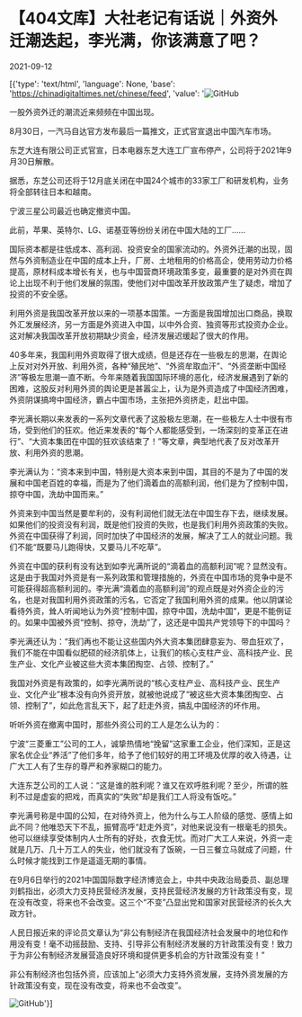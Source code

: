 # 【404文库】大社老记有话说｜外资外迁潮迭起，李光满，你该满意了吧？

2021-09-12

[{'type': 'text/html', 'language': None, 'base': 'https://chinadigitaltimes.net/chinese/feed', 'value': '![GitHub](https://chinadigitaltimes.net/chinese/files/2021/09/post-670726-613dc9d069484.)

一股外资外迁的潮流近来频频在中国出现。

8月30日，一汽马自达官方发布最后一篇推文，正式官宣退出中国汽车市场。

东芝大连有限公司正式官宣，日本电器东芝大连工厂宣布停产，公司将于2021年9月30日解散。

据悉，东芝公司还将于12月底关闭在中国24个城市的33家工厂和研发机构，业务将全部转往日本和越南。

宁波三星公司最近也确定撤资中国。

此前，苹果、英特尔、LG、诺基亚等纷纷关闭在中国大陆的工厂……

国际资本都是往低成本、高利润、投资安全的国家流动的。外资外迁潮的出现，固然与外资制造业在中国的成本上升，厂房、土地租用的价格高企，使用劳动力价格提高，原材料成本增长有关，也与中国营商环境政策多变，最重要的是对外资在舆论上出现不利于他们发展的氛围，使他们对中国改革开放政策产生了疑虑，增加了投资的不安全感。

利用外资是我国改革开放以来的一项基本国策。一方面是我国增加出口商品，换取外汇发展经济，另一方面是外资进入中国，以中外合资、独资等形式投资办企业。这对解决我国改革开放初期缺少资金，经济发展迟缓起了很大的作用。

40多年来，我国利用外资取得了很大成绩，但是还存在一些极左的思潮，在舆论上反对对外开放、利用外资，各种“殖民地”、“外资牟取血汗”、“外资垄断中国经济”等极左思潮一直不断。今年来随着我国国际环境的恶化，经济发展遇到了新的困难，这股反对利用外资的舆论更是甚嚣尘上，认为是外资造成了中国经济困难，外资阴谋搞垮中国经济，霸占中国市场，主张把外资挤走，赶出中国。

李光满长期以来发表的一系列文章代表了这股极左思潮，在一些极左人士中很有市场，受到他们的狂欢。他近来发表的“每个人都能感受到，一场深刻的变革正在进行”、“大资本集团在中国的狂欢该结束了！”等文章，典型地代表了反对改革开放、利用外资的思潮。

李光满认为：“资本来到中国，特别是大资本来到中国，其目的不是为了中国的发展和中国老百姓的幸福，而是为了他们滴着血的高额利润，他们是为了控制中国，掠夺中国，洗劫中国而来。”

外资来到中国当然是要牟利的，没有利润他们就无法在中国生存下去，继续发展。如果他们的投资没有利润，既是他们投资的失败，也是我们利用外资政策的失败。外资在中国获得了利润，同时加快了中国经济的发展，解决了工人的就业问题。我们不能“既要马儿跑得快，又要马儿不吃草”。

外资在中国的获利有没有达到如李光满所说的“滴着血的高额利润”呢？显然没有。这是由于我国对外资是有一系列政策和管理措施的，外资在中国市场的竞争中是不可能获得超高额利润的。李光满“滴着血的高额利润”的观点既是对外资企业的污名，也是对我国利用外资政策的污名，它否定了我国利用外资的成果。他以阴谋论看待外资，耸人听闻地认为外资“控制中国，掠夺中国，洗劫中国”，更是不能例证的。如果中国被外资“控制、掠夺，洗劫”了，这还是中国共产党领导下的中国吗？

李光满还认为：“我们再也不能让这些国内外大资本集团肆意妄为、带血狂欢了，我们不能在中国看似肥硕的经济肌体上，让我们的核心支柱产业、高科技产业、民生产业、文化产业被这些大资本集团掏空、占领、控制了。”

我国对外资是有政策的，如李光满所说的“核心支柱产业、高科技产业、民生产业、文化产业”根本没有向外资开放，就被他说成了“被这些大资本集团掏空、占领、控制了”，如此危言乱天下，起了赶走外资，搞乱中国经济的坏作用。

听听外资在撤离中国时，那些外资公司的工人是怎么认为的：

宁波“三菱重工”公司的工人，诚挚热情地“挽留”这家重工企业，他们深知，正是这家名优企业“养活”了他们多年，给予了他们较好的用工环境及优厚的收入待遇，让广大工人有了生存的尊严和养家糊口的能力。

大连东芝公司的工人说：“这是谁的胜利呢？谁又在欢呼胜利呢？至少，所谓的胜利不过是虚妄的把戏，而真实的“失败”却是我们工人将没有饭吃。”

李光满号称是中国的公知，在对待外资上，他为什么与工人阶级的感觉、感情上如此不同？他唯恐天下不乱，振臂高呼“赶走外资”，对他来说没有一根毫毛的损失。他可以继续享受体制内人士所有的好处，衣食无忧。而对广大工人来说，外资一走就是几万、几十万工人的失业，他们就没有了饭碗，一日三餐立马就成了问题，什么时候才能找到工作是遥遥无期的事情。

在9月6日举行的2021中国国际数字经济博览会上，中共中央政治局委员、副总理刘鹤指出，必须大力支持民营经济发展，支持民营经济发展的方针政策没有变，现在没有改变，将来也不会改变。这三个“不变”凸显出党和国家对民营经济的长久大政方针。

人民日报近来的评论员文章认为“非公有制经济在我国经济社会发展中的地位和作用没有变！毫不动摇鼓励、支持、引导非公有制经济发展的方针政策没有变！致力于为非公有制经济发展营造良好环境和提供更多机会的方针政策没有变！”

非公有制经济也包括外资，应该加上“必须大力支持外资发展，支持外资发展的方针政策没有变，现在没有改变，将来也不会改变”。

![GitHub](https://chinadigitaltimes.net/chinese/files/2021/09/post-670726-613dc9d096e88.)'}]